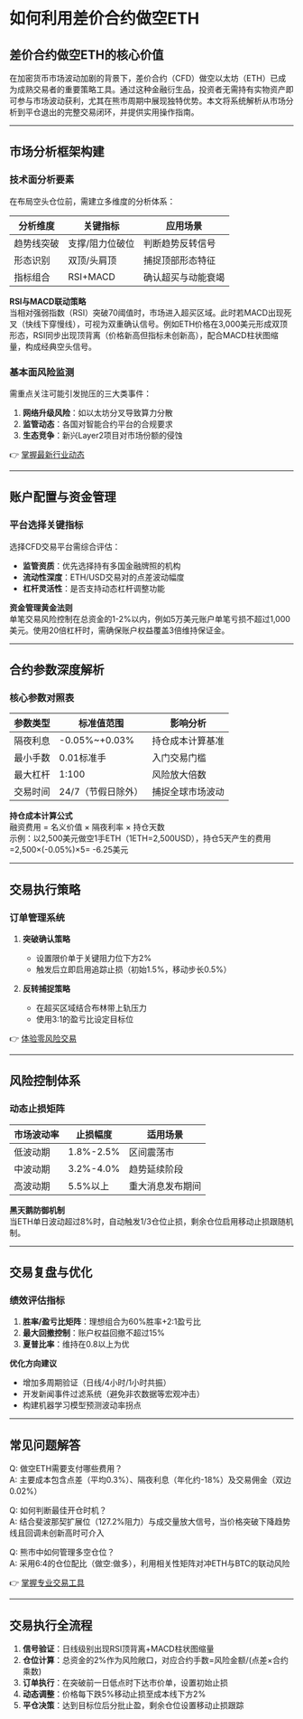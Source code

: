 # 如何利用差价合约做空ETH

## 差价合约做空ETH的核心价值

在加密货币市场波动加剧的背景下，差价合约（CFD）做空以太坊（ETH）已成为成熟交易者的重要策略工具。通过这种金融衍生品，投资者无需持有实物资产即可参与市场波动获利，尤其在熊市周期中展现独特优势。本文将系统解析从市场分析到平仓退出的完整交易闭环，并提供实用操作指南。

---

## 市场分析框架构建

### 技术面分析要素
在布局空头仓位前，需建立多维度的分析体系：

| 分析维度 | 关键指标 | 应用场景 |
|---------|---------|---------|
| 趋势线突破 | 支撑/阻力位破位 | 判断趋势反转信号 |
| 形态识别 | 双顶/头肩顶 | 捕捉顶部形态特征 |
| 指标组合 | RSI+MACD | 确认超买与动能衰竭 |

**RSI与MACD联动策略**  
当相对强弱指数（RSI）突破70阈值时，市场进入超买区域。此时若MACD出现死叉（快线下穿慢线），可视为双重确认信号。例如ETH价格在3,000美元形成双顶形态，RSI同步出现顶背离（价格新高但指标未创新高），配合MACD柱状图缩量，构成经典空头信号。

### 基本面风险监测
需重点关注可能引发抛压的三大类事件：
1. **网络升级风险**：如以太坊分叉导致算力分散
2. **监管动态**：各国对智能合约平台的合规要求
3. **生态竞争**：新兴Layer2项目对市场份额的侵蚀

👉 [掌握最新行业动态](https://bit.ly/okx_welcome)

---

## 账户配置与资金管理

### 平台选择关键指标
选择CFD交易平台需综合评估：
- **监管资质**：优先选择持有多国金融牌照的机构
- **流动性深度**：ETH/USD交易对的点差波动幅度
- **杠杆灵活性**：是否支持动态杠杆调整功能

**资金管理黄金法则**  
单笔交易风险控制在总资金的1-2%以内，例如5万美元账户单笔亏损不超过1,000美元。使用20倍杠杆时，需确保账户权益覆盖3倍维持保证金。

---

## 合约参数深度解析

### 核心参数对照表
| 参数类型 | 标准值范围 | 影响分析 |
|---------|-----------|---------|
| 隔夜利息 | -0.05%~+0.03% | 持仓成本计算基准 |
| 最小手数 | 0.01标准手 | 入门交易门槛 |
| 最大杠杆 | 1:100 | 风险放大倍数 |
| 交易时间 | 24/7（节假日除外） | 捕捉全球市场波动 |

**持仓成本计算公式**  
融资费用 = 名义价值 × 隔夜利率 × 持仓天数  
示例：以2,500美元做空1手ETH（1ETH=2,500USD），持仓5天产生的费用=2,500×(-0.05%)×5= -6.25美元

---

## 交易执行策略

### 订单管理系统
1. **突破确认策略**  
   - 设置限价单于关键阻力位下方2%
   - 触发后立即启用追踪止损（初始1.5%，移动步长0.5%）
   
2. **反转捕捉策略**  
   - 在超买区域结合布林带上轨压力
   - 使用3:1的盈亏比设定目标位

👉 [体验零风险交易](https://bit.ly/okx_welcome)

---

## 风险控制体系

### 动态止损矩阵
| 市场波动率 | 止损幅度 | 适用场景 |
|-----------|----------|---------|
| 低波动期 | 1.8%-2.5% | 区间震荡市 |
| 中波动期 | 3.2%-4.0% | 趋势延续阶段 |
| 高波动期 | 5.5%以上 | 重大消息发布期间 |

**黑天鹅防御机制**  
当ETH单日波动超过8%时，自动触发1/3仓位止损，剩余仓位启用移动止损跟随机制。

---

## 交易复盘与优化

### 绩效评估指标
1. **胜率/盈亏比矩阵**：理想组合为60%胜率+2:1盈亏比
2. **最大回撤控制**：账户权益回撤不超过15%
3. **夏普比率**：维持在0.8以上为优

**优化方向建议**  
- 增加多周期验证（日线/4小时/1小时共振）
- 开发新闻事件过滤系统（避免非农数据等宏观冲击）
- 构建机器学习模型预测波动率拐点

---

## 常见问题解答

Q: 做空ETH需要支付哪些费用？  
A: 主要成本包含点差（平均0.3%）、隔夜利息（年化约-18%）及交易佣金（双边0.02%）

Q: 如何判断最佳开仓时机？  
A: 结合斐波那契扩展位（127.2%阻力）与成交量放大信号，当价格突破下降趋势线且回调未创新高时可介入

Q: 熊市中如何管理多空仓位？  
A: 采用6:4的仓位配比（做空:做多），利用相关性矩阵对冲ETH与BTC的联动风险

👉 [掌握专业交易工具](https://bit.ly/okx_welcome)

---

## 交易执行全流程

1. **信号验证**：日线级别出现RSI顶背离+MACD柱状图缩量
2. **仓位计算**：总资金的2%作为风险敞口，对应合约手数=风险金额/(点差×合约乘数)
3. **订单执行**：在突破前一日低点时下达市价单，设置初始止损
4. **动态调整**：价格每下跌5%移动止损至成本线下方2%
5. **平仓决策**：达到目标位后分批止盈，剩余仓位设置移动止损跟踪
